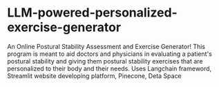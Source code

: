 # LLM-powered-personalized-exercise-generator
An Online Postural Stability Assessment and Exercise Generator!  This program is meant to aid doctors and physicians in evaluating a patient's postural stability and giving them postural stability exercises that are personalized to their body and their needs. Uses Langchain frameword, Streamlit website developing platform, Pinecone, Deta Space
